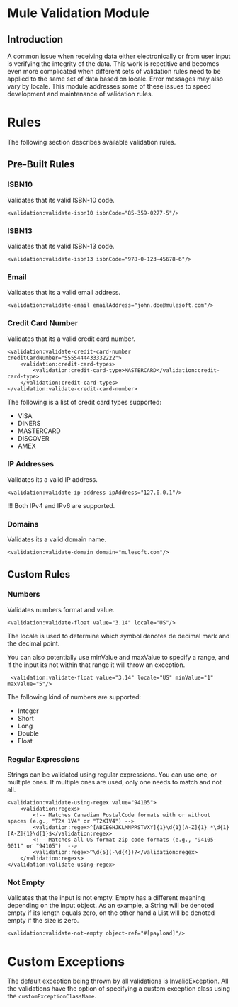 Mule Validation Module
======================

Introduction
------------

A common issue when receiving data either electronically or from user input is verifying the integrity of the data.
This work is repetitive and becomes even more complicated when different sets of validation rules need to be applied
to the same set of data based on locale. Error messages may also vary by locale. This module addresses some of
these issues to speed development and maintenance of validation rules.

Rules
=====

The following section describes available validation rules.

Pre-Built Rules
---------------

### ISBN10

Validates that its valid ISBN-10 code.

    <validation:validate-isbn10 isbnCode="85-359-0277-5"/>

### ISBN13

Validates that its valid ISBN-13 code.

    <validation:validate-isbn13 isbnCode="978-0-123-45678-6"/>

### Email

Validates that its a valid email address.

    <validation:validate-email emailAddress="john.doe@mulesoft.com"/>

### Credit Card Number

Validates that its a valid credit card number.

    <validation:validate-credit-card-number creditCardNumber="5555444433332222">
        <validation:credit-card-types>
            <validation:credit-card-type>MASTERCARD</validation:credit-card-type>
        </validation:credit-card-types>
    </validation:validate-credit-card-number>

The following is a list of credit card types supported:

* VISA
* DINERS
* MASTERCARD
* DISCOVER
* AMEX

### IP Addresses

Validates its a valid IP address.

    <validation:validate-ip-address ipAddress="127.0.0.1"/>

!!! Both IPv4 and IPv6 are supported.

### Domains

Validates its a valid domain name.

    <validation:validate-domain domain="mulesoft.com"/>

Custom Rules
------------

### Numbers

Validates numbers format and value.

    <validation:validate-float value="3.14" locale="US"/>

The locale is used to determine which symbol denotes de decimal mark and the decimal point.

You can also potentially use minValue and maxValue to specify a range, and if the input its not
within that range it will throw an exception.

     <validation:validate-float value="3.14" locale="US" minValue="1" maxValue="5"/>

The following kind of numbers are supported:

* Integer
* Short
* Long
* Double
* Float

### Regular Expressions

Strings can be validated using regular expressions. You can use one, or multiple ones. If multiple
ones are used, only one needs to match and not all.

    <validation:validate-using-regex value="94105">
        <validation:regexs>
            <!-- Matches Canadian PostalCode formats with or without spaces (e.g., "T2X 1V4" or "T2X1V4") -->
            <validation:regex>^[ABCEGHJKLMNPRSTVXY]{1}\d{1}[A-Z]{1} *\d{1}[A-Z]{1}\d{1}$</validation:regex>
            <!-- Matches all US format zip code formats (e.g., "94105-0011" or "94105")  -->
            <validation:regex>^\d{5}(-\d{4})?</validation:regex>
        </validation:regexs>
    </validation:validate-using-regex>

### Not Empty

Validates that the input is not empty. Empty has a different meaning depending on the input object. As an
example, a String will be denoted empty if its length equals zero, on the other hand a List will be
denoted empty if the size is zero.

    <validation:validate-not-empty object-ref="#[payload]"/>

Custom Exceptions
=================

The default exception being thrown by all validations is InvalidException. All the validations have the
option of specifying a custom exception class using the <code>customExceptionClassName</code>.